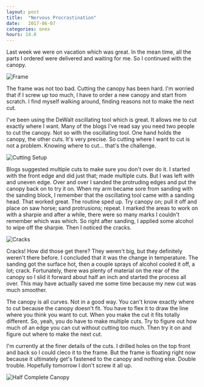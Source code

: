 ```yaml
---
layout: post
title:  "Nervous Procrastination"
date:   2017-06-07 
categories: onex
hours: 14.0
---
```


Last week we were on vacation which was great.  In the mean time, all the parts I ordered were delivered and waiting for me.  So I continued with the canopy.

![Frame](/onex/img/2017-06-07/2.jpg)

The frame was not too bad.  Cutting the canopy has been hard.  I'm worried that if I screw up too much, I have to order a new canopy and start from scratch.  I find myself walking around, finding reasons not to make the next cut.  
 
I've been using the DeWalt oscillating tool which is great.  It allows me to cut exactly where I want.  Many of the blogs I've read say you need two people to cut the canopy.  Not so with the oscillating tool.  One hand holds the canopy, the other cuts.  It's very precise. So cutting where I want to cut is not a problem.  Knowing where to cut... that's the challenge.


![Cutting Setup](/onex/img/2017-06-07/3.jpg)

Blogs suggested multiple cuts to make sure you don't over do it.  I started with the front edge and did just that; made multiple cuts.  But I was left with and uneven edge.  Over and over I sanded the protruding edges and put the canopy back on to try it on.  When my arm became sore from sanding with the sanding block, I remember that the oscillating tool came with a sanding head.  That worked great.  The routine sped up.  Try canopy on; pull it off and place on saw horse; sand protrusions; repeat.  I marked the areas to work on with a sharpie and after a while, there were so many marks I couldn't remember which was which.  So right after sanding, I applied some alcohol to wipe off the sharpie.  Then I noticed the cracks.  


![Cracks](/onex/img/2017-06-07/4.jpg)

Cracks!  How did those get there?  They weren't big, but they definitely weren't there before.  I concluded that it was the change in temperature.  The sanding got the surface hot, then a couple sprays of alcohol cooled it off, a lot; crack.  Fortunately, there was plenty of material on the rear of the canopy so I slid it forward about half an inch and started the process all over.  This may have actually saved me some time because my new cut was much smoother.
   
The canopy is all curves.  Not in a good way.  You can't know exactly where to cut because the canopy doesn't fit.  You have to flex it to draw the line where you think you want to cut.  When you make the cut it fits totally different.  So, yeah, you do have to make multiple cuts.  Try to figure out how much of an edge you can cut without cutting too much.  Then try it on and figure out where to make the next cut.
   
I'm currently at the finer details of the cuts.  I drilled holes on the top front and back so I could cleco it to the frame.  But the frame is floating right now because it ultimately get's fastened to the canopy and nothing else.  Double trouble.  Hopefully tomorrow I don't screw it all up. 

![Half Complete Canopy](/onex/img/2017-06-07/1.jpg)
